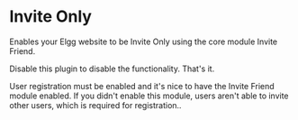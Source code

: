 # Invite Only
Enables your Elgg website to be Invite Only using the core module Invite Friend. 

Disable this plugin to disable the functionality. That's it.

User registration must be enabled and it's nice to have the Invite Friend module enabled. If you didn't enable this module, users aren't able to invite other users, which is required for registration..
